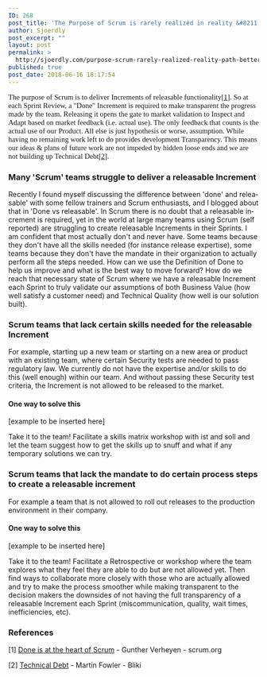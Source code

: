 ```yaml
---
ID: 268
post_title: 'The Purpose of Scrum is rarely realized in reality &#8211; a path to better feedback'
author: Sjoerdly
post_excerpt: ""
layout: post
permalink: >
  http://sjoerdly.com/purpose-scrum-rarely-realized-reality-path-better-feedback/
published: true
post_date: 2018-06-16 18:17:54
---
```

<p style="margin: 0in; font-family: Calibri; font-size: 11.0pt;">The purpose of Scrum is to deliver Increments of releasable functionality[<a href="https://www.scrum.org/resources/blog/done-heart-scrum">1</a>]. So at each Sprint Review, a "Done" Increment is required to make transparent the progress made by the team. Releasing it opens the gate to market validation to Inspect and Adapt based on market feedback (i.e. actual use). The only feedback that counts is the actual use of our Product. All else is just hypothesis or worse, assumption. While having no remaining work left to do provides development Transparency. This means our ideas &amp; plans of future work are not impeded by hidden loose ends and we are not building up Technical Debt[<a href="https://www.martinfowler.com/bliki/TechnicalDebt.html">2</a>].</p>

<h3 lang="nl">Many 'Scrum' teams struggle to deliver a releasable Increment</h3>
<span lang="nl">Recently I found myself discussing the difference between 'done' and releasable' with some fellow trainers and Scrum enthusiasts, and I blogged about that in 'Done vs releasable'. In Scrum there is no doubt that a releasable increment is required, yet in the world at large many teams using Scrum (self reported) are struggling to create releasable Increments in their Sprints.</span><span lang="en-US"> I am confident that most actually don't and never have. Some teams because they don't have all the skills needed (for instance release expertise), some teams because they don't have the mandate in their organization to actually perform all the steps needed. How can we use the Definition of Done to help us improve and what is the best way to move forward? How do we reach that necessary state of Scrum where we have a releasable Increment each Sprint to truly validate our assumptions of both Business Value (how well satisfy a customer need) and Technical Quality (how well is our solution built). </span>
<h3>Scrum teams that lack certain skills needed for the releasable Increment</h3>
For example, starting up a new team or starting on a new area or product with an existing team, where certain Security tests are needed to pass regulatory law. We currently do not have the expertise and/or skills to do this (well enough) within our team. And without passing these Security test criteria, the Increment is not allowed to be released to the market.
<h4>One way to solve this</h4>
[example to be inserted here]

Take it to the team! Facilitate a skills matrix workshop with ist and soll and let the team suggest how to get the skills up to snuff and what if any temporary solutions we can try.
<h3>Scrum teams that lack the mandate to do certain process steps to create a releasable increment</h3>
For example a team that is not allowed to roll out releases to the production environment in their company.
<h4>One way to solve this</h4>
[example to be inserted here]

Take it to the team! Facilitate a Retrospective or workshop where the team explores what they feel they are able to do but are not allowed yet. Then find ways to collaborate more closely with those who are actually allowed and try to make the process smoother while making transparent to the decision makers the downsides of not having the full transparency of a releasable Increment each Sprint (miscommunication, quality, wait times, inefficiencies, etc).
<h3>References</h3>
<span lang="nl">[1] </span><a href="https://www.scrum.org/resources/blog/done-heart-scrum"><span lang="en-US">Done is at the heart of Scrum</span></a><span lang="nl"> - </span><span lang="en-US">Gunther Verheyen - </span><span lang="nl">scrum.org</span>

<span lang="nl">[2] </span><a href="https://www.martinfowler.com/bliki/TechnicalDebt.html"><span lang="en-US">Technical Debt</span></a><span lang="nl"> - Martin Fowler - Bliki</span>